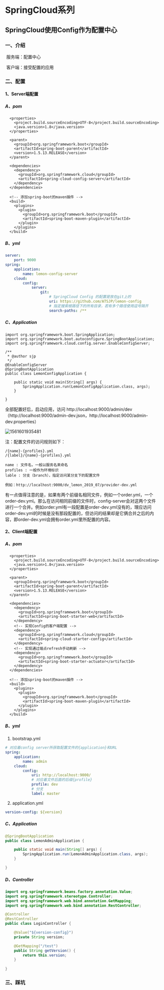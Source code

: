 # SpringCloud系列

## SpringCloud使用Config作为配置中心

### 一、介绍

​	服务端：配置中心

​	客户端：接受配置的应用

### 二、配置

#### 1、Server端配置

##### A、pom

```pom
  <properties>
    <project.build.sourceEncoding>UTF-8</project.build.sourceEncoding>
    <java.version>1.8</java.version>
  </properties>

  <parent>
    <groupId>org.springframework.boot</groupId>
    <artifactId>spring-boot-parent</artifactId>
    <version>1.5.13.RELEASE</version>
  </parent>

  <dependencies>
    <dependency>
      <groupId>org.springframework.cloud</groupId>
      <artifactId>spring-cloud-config-server</artifactId>
    </dependency>
  </dependencies>

  <!-- 添加spring-boot的maven插件 -->
  <build>
    <plugins>
      <plugin>
        <groupId>org.springframework.boot</groupId>
        <artifactId>spring-boot-maven-plugin</artifactId>
      </plugin>
    </plugins>
  </build>
```

##### B、yml

```yml
server:
    port: 9000
spring:
    application:
        name: lemon-config-server
    cloud:
        config:
            server:
                git:
                	# SpringCloud Config 的配置是放在git上的
                    uri: https://github.com/ATSJP/lemon-config
                    # 指定搜索根路径下的所有目录，若有多个路径使用逗号隔开
                    search-paths: /**  
```

##### C、Application

```
import org.springframework.boot.SpringApplication;
import org.springframework.boot.autoconfigure.SpringBootApplication;
import org.springframework.cloud.config.server.EnableConfigServer;

/**
 * @author sjp
 */
@EnableConfigServer
@SpringBootApplication
public class LemonConfigApplication {

	public static void main(String[] args) {
		SpringApplication.run(LemonConfigApplication.class, args);
	}

}

```

全部配置好后，启动应用，访问 http://localhost:9000/admin/dev （http://localhost:9000/admin-dev.json，http://localhost:9000/admin-dev.properties）

![1561601935481](https://raw.githubusercontent.com/ATSJP/note/master/SpringBoot&SpringCloud/assets/1561601935481.png)

注：配置文件的访问规则如下：

```
/{name}-{profiles}.yml
/{label}/{name}-{profiles}.yml

name : 文件名，一般以服务名来命名
profiles : 一般作为环境标识
lable : 分支（branch），指定访问某分支下的配置文件

例如：http://localhost:9000/dv_lemon_2019_07/provider-dev.yml
```

有一点值得注意的是，如果有两个前缀名相同文件，例如一个order.yml，一个order-dev.yml。那么在访问相同前缀的文件时，config-server会对这两个文件进行一个合并。例如order.yml有一段配置是order-dev.yml没有的，理应访问order-dev.yml的时候是没有那段配置的，但访问的结果却是它俩合并之后的内容，即order-dev.yml会拥有order.yml里所配置的内容。

#### 2、Client端配置

##### A、pom

```pom
  <properties>
    <project.build.sourceEncoding>UTF-8</project.build.sourceEncoding>
    <java.version>1.8</java.version>
  </properties>

  <parent>
    <groupId>org.springframework.boot</groupId>
    <artifactId>spring-boot-parent</artifactId>
    <version>1.5.13.RELEASE</version>
  </parent>

  <dependencies>
    <dependency>
      <groupId>org.springframework.boot</groupId>
      <artifactId>spring-boot-starter-web</artifactId>
    </dependency>
    <!-- 实现Config的客户端配置 -->
    <dependency>
      <groupId>org.springframework.cloud</groupId>
      <artifactId>spring-cloud-starter-config</artifactId>
    </dependency>
    <!-- 实现通过端点refresh手动刷新 -->
    <dependency>
      <groupId>org.springframework.boot</groupId>
      <artifactId>spring-boot-starter-actuator</artifactId>
    </dependency>
  </dependencies>
  
  <!-- 添加spring-boot的maven插件 -->
  <build>
    <plugins>
      <plugin>
        <groupId>org.springframework.boot</groupId>
        <artifactId>spring-boot-maven-plugin</artifactId>
      </plugin>
    </plugins>
  </build>
```

##### B、yml

1) bootstrap.yml

```yml
# 对应着config server所获取配置文件的{application}和URL
spring:
    application:
        name: admin
    cloud:
        config:
            uri: http://localhost:9000/
            # 对应着文件后面的后缀{profile}
            profile: dev
            # 分支
            label: master
```

2) application.yml

```yml
version-config: ${version}
```

##### C、Application

```java
@SpringBootApplication
public class LemonAdminApplication {

	public static void main(String[] args) {
		SpringApplication.run(LemonAdminApplication.class, args);
	}

}
```

##### D、Controller

```java
import org.springframework.beans.factory.annotation.Value;
import org.springframework.stereotype.Controller;
import org.springframework.web.bind.annotation.GetMapping;
import org.springframework.web.bind.annotation.RestController;

@Controller
@RestController
public class LoginController {

    @Value("${version-config}")
    private String version;

    @GetMapping("/test")
    public String getVersion() {
        return this.version;
    }
    
}
```

### 三、踩坑

